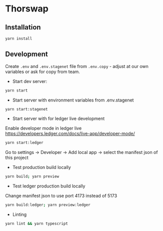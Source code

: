 # Thorswap

## Installation

```sh
yarn install
```

## Development

Create `.env` and `.env.stagenet` file from `.env.copy` - adjust at our own variables or ask for copy from team.

- Start dev server:

```sh
yarn start
```

- Start server with environment variables from .env.stagenet

```sh
yarn start:stagenet
```

- Start server with for ledger live development

Enable developer mode in ledger live
<https://developers.ledger.com/docs/live-app/developer-mode/>

```sh
yarn start:ledger
```

Go to settings -> Developer -> Add local app -> select the manifest json of this project

- Test production build locally

```sh
yarn build; yarn preview
```

- Test ledger production build locally

Change manifest json to use port 4173 instead of 5173

```sh
yarn build:ledger; yarn preview:ledger
```

- Linting

```sh
yarn lint && yarn typescript
```

